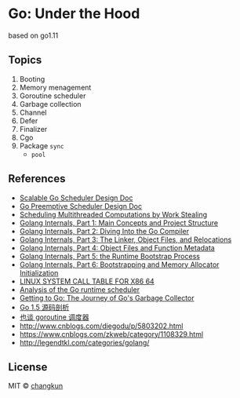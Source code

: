 # Go: Under the Hood

based on go1.11

## Topics

1. Booting
2. Memory menagement
3. Goroutine scheduler
4. Garbage collection
5. Channel
6. Defer
7. Finalizer
8. Cgo
9. Package `sync`
   - `pool`

## References

- [Scalable Go Scheduler Design Doc](https://docs.google.com/document/d/1TTj4T2JO42uD5ID9e89oa0sLKhJYD0Y_kqxDv3I3XMw/edit#heading=h.mmq8lm48qfcw)
- [Go Preemptive Scheduler Design Doc](https://docs.google.com/document/d/1ETuA2IOmnaQ4j81AtTGT40Y4_Jr6_IDASEKg0t0dBR8/edit#heading=h.3pilqarbrc9h)
- [Scheduling Multithreaded Computations by Work Stealing](http://supertech.csail.mit.edu/papers/steal.pdf)
- [Golang Internals, Part 1: Main Concepts and Project Structure](https://blog.altoros.com/golang-part-1-main-concepts-and-project-structure.html)
- [Golang Internals, Part 2: Diving Into the Go Compiler](https://blog.altoros.com/golang-internals-part-2-diving-into-the-go-compiler.html)
- [Golang Internals, Part 3: The Linker, Object Files, and Relocations](https://blog.altoros.com/golang-internals-part-3-the-linker-and-object-files.html)
- [Golang Internals, Part 4: Object Files and Function Metadata](https://blog.altoros.com/golang-part-4-object-files-and-function-metadata.html)
- [Golang Internals, Part 5: the Runtime Bootstrap Process](https://blog.altoros.com/golang-internals-part-5-runtime-bootstrap-process.html)
- [Golang Internals, Part 6: Bootstrapping and Memory Allocator Initialization](https://blog.altoros.com/golang-internals-part-6-bootstrapping-and-memory-allocator-initialization.html)
- [LINUX SYSTEM CALL TABLE FOR X86 64](http://blog.rchapman.org/posts/Linux_System_Call_Table_for_x86_64/)
- [Analysis of the Go runtime scheduler](http://www.cs.columbia.edu/~aho/cs6998/reports/12-12-11_DeshpandeSponslerWeiss_GO.pdf)
- [Getting to Go: The Journey of Go's Garbage Collector](https://blog.golang.org/ismmkeynote)
- [Go 1.5 源码剖析](https://github.com/qyuhen/book/blob/master/Go%201.5%20%E6%BA%90%E7%A0%81%E5%89%96%E6%9E%90%20%EF%BC%88%E4%B9%A6%E7%AD%BE%E7%89%88%EF%BC%89.pdf)
- [也谈 goroutine 调度器](https://tonybai.com/2017/06/23/an-intro-about-goroutine-scheduler/)
- http://www.cnblogs.com/diegodu/p/5803202.html
- https://www.cnblogs.com/zkweb/category/1108329.html
- http://legendtkl.com/categories/golang/
## License

MIT &copy; [changkun](https://changkun.de)